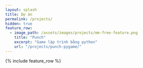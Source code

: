 ```yaml
---
layout: splash
title: Dự án
permalink: /projects/
hidden: true
feature_row:
  - image_path: /assets/images/projects/mm-free-feature.png
    title: "Punch"
    excerpt: "Game lập trình bằng python"
    url: "/projects/punch-pygame/"
---
```


{% include feature_row %}